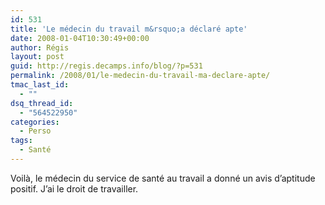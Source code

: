 ```yaml
---
id: 531
title: 'Le médecin du travail m&rsquo;a déclaré apte'
date: 2008-01-04T10:30:49+00:00
author: Régis
layout: post
guid: http://regis.decamps.info/blog/?p=531
permalink: /2008/01/le-medecin-du-travail-ma-declare-apte/
tmac_last_id:
  - ""
dsq_thread_id:
  - "564522950"
categories:
  - Perso
tags:
  - Santé
---
```

Voilà, le médecin du service de santé au travail a donné un avis d&rsquo;aptitude positif. J&rsquo;ai le droit de travailler.
